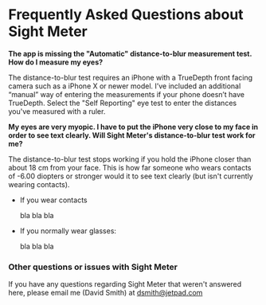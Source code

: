 # Frequently Asked Questions about Sight Meter

**The app is missing the "Automatic" distance-to-blur measurement test. How do I measure my eyes?**

The distance-to-blur test requires an iPhone with a TrueDepth front facing camera such as a iPhone X or newer model.  I’ve included an additional “manual” way of entering the measurements if your phone doesn’t have TrueDepth. Select the "Self Reporting" eye test to enter the distances you've measured with a ruler. 

**My eyes are very myopic. I have to put the iPhone very close to my face in order to see text clearly. Will Sight Meter's distance-to-blur test work for me?**

The distance-to-blur test stops working if you hold the iPhone closer than about 18 cm from your face. This is how far someone who wears contacts of -6.00 diopters or stronger would it to see text clearly (but isn't currently wearing contacts). 

  - If you wear contacts
  
      bla bla bla
  
  - If you normally wear glasses:
  
      bla bla bla
  
### Other questions or issues with Sight Meter

If you have any questions regarding Sight Meter that weren't answered here, please email me (David Smith) at dsmith@jetpad.com



